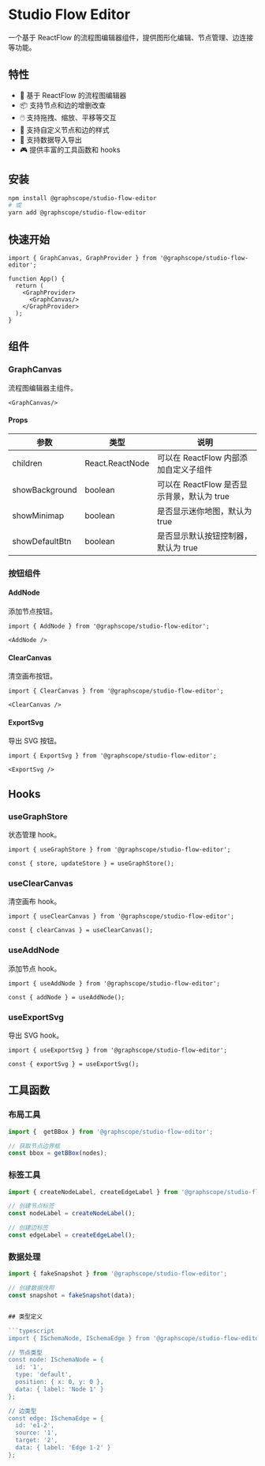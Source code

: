 # Studio Flow Editor

一个基于 ReactFlow 的流程图编辑器组件，提供图形化编辑、节点管理、边连接等功能。

## 特性

- 🎨 基于 ReactFlow 的流程图编辑器
- 📦 支持节点和边的增删改查
- 🖱️ 支持拖拽、缩放、平移等交互
- 🎯 支持自定义节点和边的样式
- 🔄 支持数据导入导出
- 🎮 提供丰富的工具函数和 hooks

## 安装

```bash
npm install @graphscope/studio-flow-editor
# 或
yarn add @graphscope/studio-flow-editor
```

## 快速开始

```tsx
import { GraphCanvas, GraphProvider } from '@graphscope/studio-flow-editor';

function App() {
  return (
    <GraphProvider>
      <GraphCanvas/>
    </GraphProvider>
  );
}
```

## 组件

### GraphCanvas

流程图编辑器主组件。

```tsx
<GraphCanvas/>
```

#### Props


| 参数           | 类型            | 说明                                       |
| -------------- | --------------- | ------------------------------------------ |
| children       | React.ReactNode | 可以在 ReactFlow 内部添加自定义子组件      |
| showBackground | boolean         | 可以在 ReactFlow 是否显示背景，默认为 true |
| showMinimap    | boolean         | 是否显示迷你地图，默认为 true              |
| showDefaultBtn | boolean         | 是否显示默认按钮控制器，默认为 true        |

### 按钮组件

#### AddNode

添加节点按钮。

```tsx
import { AddNode } from '@graphscope/studio-flow-editor';

<AddNode />
```

#### ClearCanvas

清空画布按钮。

```tsx
import { ClearCanvas } from '@graphscope/studio-flow-editor';

<ClearCanvas />
```

#### ExportSvg

导出 SVG 按钮。

```tsx
import { ExportSvg } from '@graphscope/studio-flow-editor';

<ExportSvg />
```

## Hooks

### useGraphStore

状态管理 hook。

```tsx
import { useGraphStore } from '@graphscope/studio-flow-editor';

const { store, updateStore } = useGraphStore();
```

### useClearCanvas

清空画布 hook。

```tsx
import { useClearCanvas } from '@graphscope/studio-flow-editor';

const { clearCanvas } = useClearCanvas();
```

### useAddNode

添加节点 hook。

```tsx
import { useAddNode } from '@graphscope/studio-flow-editor';

const { addNode } = useAddNode();
```

### useExportSvg

导出 SVG hook。

```tsx
import { useExportSvg } from '@graphscope/studio-flow-editor';

const { exportSvg } = useExportSvg();
```

## 工具函数

### 布局工具

```typescript
import {  getBBox } from '@graphscope/studio-flow-editor';

// 获取节点边界框
const bbox = getBBox(nodes);
```

### 标签工具

```typescript
import { createNodeLabel, createEdgeLabel } from '@graphscope/studio-flow-editor';

// 创建节点标签
const nodeLabel = createNodeLabel();

// 创建边标签
const edgeLabel = createEdgeLabel();
```

### 数据处理

```typescript
import { fakeSnapshot } from '@graphscope/studio-flow-editor';

// 创建数据快照
const snapshot = fakeSnapshot(data);


## 类型定义

```typescript
import { ISchemaNode, ISchemaEdge } from '@graphscope/studio-flow-editor';

// 节点类型
const node: ISchemaNode = {
  id: '1',
  type: 'default',
  position: { x: 0, y: 0 },
  data: { label: 'Node 1' }
};

// 边类型
const edge: ISchemaEdge = {
  id: 'e1-2',
  source: '1',
  target: '2',
  data: { label: 'Edge 1-2' }
};
```

